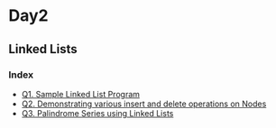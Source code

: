 # Day2

## Linked Lists

### Index

- [Q1. Sample Linked List Program](Ll.java)
- [Q2.  Demonstrating various insert and delete operations on Nodes](Ll1.java)
- [Q3. Palindrome Series using Linked Lists](Ll3.java)
